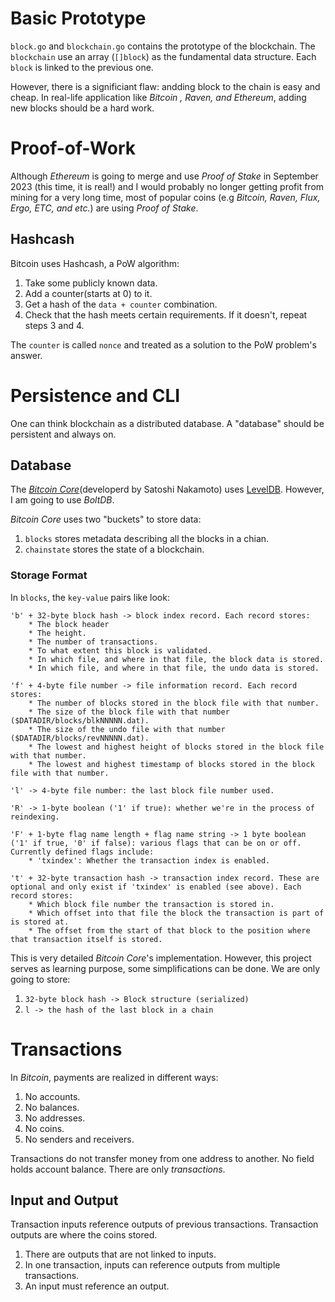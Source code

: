 # Basic Prototype

`block.go` and `blockchain.go` contains the prototype of the blockchain. The `blockchain` use an array (`[]block`) as the fundamental data structure. Each `block` is linked to the previous one.

However, there is a significiant flaw: andding block to the chain is easy and cheap. In real-life application like *Bitcoin , Raven, and Ethereum*, adding new blocks should be a hard work.

# Proof-of-Work

Although *Ethereum* is going to merge and use *Proof of Stake* in September 2023 (this time, it is real!) and I would probably no longer getting profit from mining for a very long time, most of popular coins (e.g *Bitcoin, Raven, Flux, Ergo, ETC, and etc.*) are using *Proof of Stake*.

## Hashcash

Bitcoin uses Hashcash, a PoW algorithm:

1. Take some publicly known data.
2. Add a counter(starts at 0) to it.
3. Get a hash of the `data + counter` combination.
4. Check that the hash meets certain requirements. If it doesn't, repeat steps 3 and 4.

The `counter` is called `nonce` and treated as a solution to the PoW problem's answer.


# Persistence and CLI

One can think blockchain as a distributed database. A "database" should be persistent and always on.


## Database
The <ins>*Bitcoin Core*</ins>(developerd by Satoshi Nakamoto) uses <ins>LevelDB</ins>. However, I am going to use *BoltDB*.

*Bitcoin Core* uses two "buckets" to store data:

1. `blocks` stores metadata describing all the blocks in a chian.
2. `chainstate` stores the state of a blockchain.

### Storage Format
In `blocks`, the `key-value` pairs like look:

```   
'b' + 32-byte block hash -> block index record. Each record stores:
    * The block header
    * The height.
    * The number of transactions.
    * To what extent this block is validated.
    * In which file, and where in that file, the block data is stored.
    * In which file, and where in that file, the undo data is stored.
```
  
```   
'f' + 4-byte file number -> file information record. Each record stores:
    * The number of blocks stored in the block file with that number.
    * The size of the block file with that number ($DATADIR/blocks/blkNNNNN.dat).
    * The size of the undo file with that number ($DATADIR/blocks/revNNNNN.dat).
    * The lowest and highest height of blocks stored in the block file with that number.
    * The lowest and highest timestamp of blocks stored in the block file with that number.
```
  
```   
'l' -> 4-byte file number: the last block file number used.
```

```
'R' -> 1-byte boolean ('1' if true): whether we're in the process of reindexing.
```

```
'F' + 1-byte flag name length + flag name string -> 1 byte boolean ('1' if true, '0' if false): various flags that can be on or off. Currently defined flags include:
    * 'txindex': Whether the transaction index is enabled.
```

```
't' + 32-byte transaction hash -> transaction index record. These are optional and only exist if 'txindex' is enabled (see above). Each record stores:
    * Which block file number the transaction is stored in.
    * Which offset into that file the block the transaction is part of is stored at.
    * The offset from the start of that block to the position where that transaction itself is stored.
```

This is very detailed *Bitcoin Core*'s implementation. However, this project serves as learning purpose, some simplifications can be done.
We are only going to store:

1. `32-byte block hash -> Block structure (serialized)`
2. `l -> the hash of the last block in a chain`

# Transactions

In *Bitcoin*, payments are realized in different ways:

1. No accounts.
2. No balances.
3. No addresses.
4. No coins.
5. No senders and receivers.

Transactions do not transfer money from one address to another. No field holds account balance. There are only *transactions*.

## Input and Output

Transaction inputs reference outputs of previous transactions. Transaction
outputs are where the coins stored.

1. There are outputs that are not linked to inputs.
2. In one transaction, inputs can reference outputs from multiple transactions.
3. An input must reference an output.


